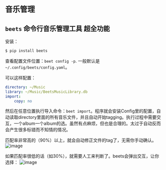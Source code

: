 # `音乐管理`

## `beets` 命令行音乐管理工具 超全功能

安装：
```sh
$ pip install beets
```

查看配置文件位置：`beet config -p`. 一般默认是`~/.config/beets/config.yaml`。

可以这样配置：
```yml
directory: ~/Music
library: ~/Music/BeetsMusicLibrary.db
import:
    copy: no
```

然后在任意位置执行导入命令：`beet import`。程序就会安装Config里的配置，自动读取directory里面的所有音乐文件，并且自动开始tagging。执行过程中需要交互，一个album一个album的选。虽然有点麻烦，但也是合理的。太过于自动反而会产生很多标错而不知情的情况。

匹配率非常高的（90%）以上，就会自动修正文件的tag了，无需你手动确认。
![image](https://user-images.githubusercontent.com/14041622/47626008-ca796a00-db63-11e8-9af4-6ad8bdce3e72.png)

如果匹配率很低的话（如30%），就需要人工来判断了。beets会弹出交互，让你选择：
![image](https://user-images.githubusercontent.com/14041622/47626055-15937d00-db64-11e8-9b48-2b6cda5a734b.png)
